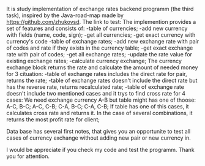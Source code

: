 It is study implementation of exchange rates backend programm (the third task), inspired by the Java-road-map made by https://github.com/zhukovsd.
The link to test:
The implemention provides a set of features and consists of:
  -table of currencies;
      -add new currency with fields (name, code, sign);
      -get all currencies;
      -get exact currency with currency's code
  -table of exchange rates;
    -add new exchange rate with pair of codes and rate if they exists in the currency table;
    -get exact exchange rate with pair of codes;
    -get all exchange rates;
    -update the rate value for existing exchange rates;
  -calculate currency exchange;
The currency exchange block returns the rate and calculate the amount of needed money for 3 cituation:
  -table of exchange rates includes the direct rate for pair, returns the rate;
  -table of exchange rates doesn't include the direct rate but has the reverse rate, returns recalculated rate;
  -table of exchange rate doesn't include two mentioned cases and it trys to find cross rate for 4 cases:
      We need exchange currency A-B but table might has one of thoose:
        A-C, B-C;
        A-C, C-B;
        C-A, B-C;
        C-A, C-B;
  If table has one of this cases, it calculates cross rate and returns it. In the case of several combinations, it returns the most profit rate for client;

  Data base has several first notes, that gives you an opportunite to test all cases of currency exchange without adding new pair or new currency in.

  I would be appreciate if you check my code and test the programm.
  Thank you for attention.
